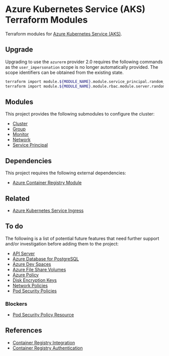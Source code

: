 # Azure Kubernetes Service (AKS) Terraform Modules

Terraform modules for [Azure Kubernetes Service (AKS)](https://azure.microsoft.com/en-gb/services/kubernetes-service/).

## Upgrade

Upgrading to use the `azurerm` provider 2.0 requires the following commands as
the `user_impersonation` scope is no longer automatically provided. The scope
identifiers can be obtained from the existing state.

```sh
terraform import module.${MODULE_NAME}.module.service_principal.random_uuid.user_impersonation_scope ${SCOPE_ID_1}
terraform import module.${MODULE_NAME}.module.rbac.module.server.random_uuid.user_impersonation_scope ${SCOPE_ID_2}
```

## Modules

This project provides the following submodules to configure the cluster:

- [Cluster](modules/cluster/README.md)
- [Group](modules/group/README.md)
- [Monitor](modules/monitor/README.md)
- [Network](modules/network/README.md)
- [Service Principal](modules/service-principal/README.md)

## Dependencies

This project requires the following external dependencies:

- [Azure Container Registry Module](https://github.com/dbalcomb/terraform-azurerm-acr)

## Related

- [Azure Kubernetes Service Ingress](https://github.com/dbalcomb/terraform-azurerm-aks-ingress)

## To do

The following is a list of potential future features that need further support
and/or investigation before adding them to the project:

- [API Server](https://docs.microsoft.com/en-gb/azure/aks/api-server-authorized-ip-ranges)
- [Azure Database for PostgreSQL](https://docs.microsoft.com/en-gb/azure/postgresql/concepts-aks)
- [Azure Dev Spaces](https://docs.microsoft.com/en-gb/azure/dev-spaces/)
- [Azure File Share Volumes](https://docs.microsoft.com/en-gb/azure/aks/azure-files-volume)
- [Azure Policy](https://docs.microsoft.com/en-gb/azure/governance/policy/concepts/rego-for-aks)
- [Disk Encryption Keys](https://docs.microsoft.com/en-gb/azure/aks/azure-disk-customer-managed-keys)
- [Network Policies](https://docs.microsoft.com/en-gb/azure/aks/use-network-policies)
- [Pod Security Policies](https://docs.microsoft.com/en-gb/azure/aks/use-pod-security-policies)

### Blockers

- [Pod Security Policy Resource](https://github.com/terraform-providers/terraform-provider-kubernetes/pull/624)

## References

- [Container Registry Integration](https://docs.microsoft.com/en-gb/azure/aks/cluster-container-registry-integration)
- [Container Registry Authentication](https://docs.microsoft.com/en-gb/azure/container-registry/container-registry-auth-kubernetes)
